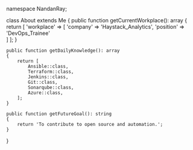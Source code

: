 namespace NandanRay;

class About extends Me
{
		public function getCurrentWorkplace(): array
    {
				return [
            'workplace' => [
                'company' => 'Haystack_Analytics',
                'position' => 'DevOps_Trainee'         
            ]
        ];
    }

    public function getDailyKnowledge(): array
    {
        return [
            Ansible::class,
            Terraform::class,
            Jenkins::class,
            Git::class,
            Sonarqube::class,
            Azure::class,
        ];
    }

    public function getFutureGoal(): string
    {
        return 'To contribute to open source and automation.';
    }
}
<!---
nandaninahaystack/nandaninahaystack is a ✨ special ✨ repository because its `README.md` (this file) appears on your GitHub profile.
You can click the Preview link to take a look at your changes.
--->
